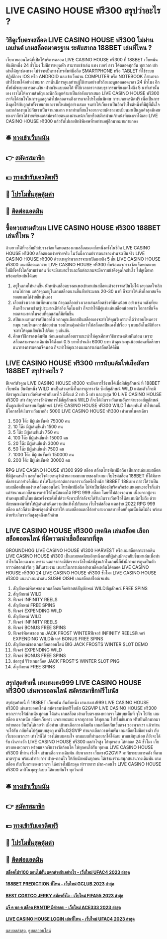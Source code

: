 # LIVE CASINO HOUSE ฟรี300 สรุปว่าอะไร ?
## วิธีดูเว็บตรงสล็อต LIVE CASINO HOUSE ฟรี300 ไม่ผ่านเอเย่นต์ เกมสล็อตมาตรฐาน ระดับสากล 188BET เล่นที่ไหน ?
เว็บหวยออนไลน์ที่เปิดให้บริการตลอด LIVE CASINO HOUSE ฟรี300 ที่ 188BET เว็บพนัน อันดับหนึ่ง 24 ชั่วโมง ไม่มีการหยุดพัก สามารถเข้าเล่น แทง เบอร์ ลาว ได้ตลอดทุกวัน ทุกเวลา เข้าเล่นได้ทุกช่องทาง ไม่ว่าจะเป็นทางโทรศัพท์มือถือ SMARTPHONE หรือ TABLET ที่ใช้ระบบปฎิบัติการ IOS หรือ ANDROID และเข้าเว็บผ่าน COMPUTER หรือ NOTEBOOK ก็สามารถเข้าใช้งานได้อย่างง่ายมาก เรานั้นมีการดูแลท่านผู้ใช้งานอย่างทั่วถึงและดูแลตลอดเวลา 24 ชั่วโมง อีกทั้งยังมีระบบการถอนเงิน-ฝากเงินแบบออโต้ ที่ใช้เวลาตรวจสอบธุรกรรมเพียงแค่ไม่ถึง 5 นาทีเท่านั้นเอง เราได้ให้ความสำคัญและนึกถึงลูกค้ามาเป็นลำดับแรกเสมอ LIVE CASINO HOUSE ฟรี300 เราจึงได้สนใจในการดูแลลูกค้าไปตลอดจนถึงการแจกโปรโมชั่นพิเศษ การแจกเครดิตฟรี เพื่อเป็นการดึงดูดให้กับลูกค้าทั้งรายเก่าและรายใหม่อยู่อย่างเสมอ จนทำให้เว็บเราเป็นอีกเว็บไซต์หนึ่งที่มีผู้ที่มั่นใจและกล้าลงทุนไปกับเราเป็นจำนวนมาก หากท่านที่สนใจอยากจะสมัครลงทะเบียนมาเป็นลูกค้าสุดพิเศษของเราก็ทำได้ง่ายเพียงแค่สมัครด้วยตนเองผ่านหน้าเว็บหรือสมัครผ่านเจ้าหน้าที่ของเราได้เลย LIVE CASINO HOUSE ฟรี300 แล้วรับไปเลยสิทธิพิเศษที่รอท่านอยู่อีกมากมายก่ายกอง

## 🛎 [ทางเข้าเว็บพนัน](https://bit.ly/3SdLNi2)
## 👉 [สมัครสมาชิก](https://bit.ly/3SdLNi2)
## 💵 [ทางเข้ารับเครดิตฟรี](https://bit.ly/3dyRKHj)
## 👑 [โปรโมชั่นสุดคุ้มค่า](https://bit.ly/3dyRKHj)
## 📱 [ติดต่อแอดมิน](https://bit.ly/3dyRKHj)

## ซื้อหวยสามตัวบน LIVE CASINO HOUSE ฟรี300 188BET เล่นที่ไหน ?
ถ้าอยากได้ที่จะสัมผัสกับรางวัลแจ็คพอตของเกมสล็อตมองสักหนึ่งครั้งในชีวิต LIVE CASINO HOUSE ฟรี300 สล็อตแตกง่ายจ่ายจริง ในวันนี้ความปรารถนาของท่านจะเป็นจริง LIVE CASINO HOUSE ฟรี300 ด้วยเหตุว่าพวกเราจะมาเปิดเผยถึง 5 ชั้น LIVE CASINO HOUSE ฟรี300 เกมสล็อตแตกง่าย LIVE CASINO HOUSE ฟรี300 ที่พร้อมแจกรางวัลแจ็คพอตแบบไม่มียั้งครั้งใดก็ตามเข้าเล่น ซึ่งจะมีเกมอะไรและก็แต่ละเกมจะมีความน่าดึงดูดใจเช่นไร ไปดูเนื้อหาพร้อมเพียงกันได้เลย
1. อยู่ในเกมให้นานขึ้น นักพนันสล็อตบางคนพอเข้ามาเล่นสล็อตแล้วอาจจะสปินไม่ได้ เลยถอดใจเลิกเล่นไปก่อน แต่ถ้าคุณอยู่ในเกมสล็อตนานขึ้นสักประมาณ 20-30 นาที ก็จะทำให้เพิ่มโอกาสแจ็คพอตแตกได้ง่ายขึ้นนั่นเอง
2. เลือกช่วงเวลาเล่นที่เหมาะสม ถ้าคุณเลือกช่วงเวลาเล่นสล็อตช่วงที่มีคนน้อย อย่างเช่น หลังเที่ยงคืนหรือเวลาเช้าตรู่ประมาณตีห้าถึงเจ็ดโมงเช้า ก็จะทำให้มีคู่แข่งเล่นสล็อตน้อยกว่า โอกาสที่แจ็คพอตจะมาตกในรอบที่คุณเล่นก็มีเพิ่มขึ้น
3. สปินเองแทนการสปินออโต้ หากคุณเลือกสปินสล็อตเองจะทำให้คุณวิเคราะห์ได้ว่ารอบไหนควรหมุน รอบไหนควรปล่อยผ่าน รอบไหนคุ้มค่าดีกว่าให้สล็อตสปินเองไปเรื่อย ๆ แบบอัตโนมัติทีอาจจะทำให้คุณเสียเงินไปเรื่อย ๆ เช่นกัน
4. ศึกษาวิธีการลงเดิมพัน ก่อนลงเล่นสล็อตเราแนะนำให้คุณศึกษาวิธีการลงเดิมพันก่อน เพราะ สล็อตสามารถลงเดิมพันได้ตั้งแต่ 0.5 บาทไปจนถึง 6000 บาท ถ้าคุณลงทุนน้อยก่อนเพื่อศึกษาแนวทางการแตกแจ็คพอต ก็จะทำให้คุณวางแผนการเล่นสล็อตได้ดีขึ้น

## LIVE CASINO HOUSE ฟรี300 การนับแต้มไพ่เสือมังกร 188BET สรุปว่าอะไร ?
ฟีเจอร์ตัวคูณ LIVE CASINO HOUSE ฟรี300 จะเปิดการใช้งานได้เมื่อมีสัญลักษณ์ ที่ 188BET เว็บพนัน อันดับหนึ่ง WILD มาเป็นส่วนหนึ่งในการถูกรางวัล ซึ่งสัญลักษณ์ WILD แต่ละตัวก็จะมีอัตราคูณเงินรางวัลพิเศษกำกับเอาไว้ มีตั้งแต่ 2 เท่า 5 เท่า และสูงสุด 10 LIVE CASINO HOUSE ฟรี300 เท่า ถ้าถูกรางวัลด้วยการใช้สัญลักษณ์ WILD ก็จะได้เงินรางวัลตามอัตราจ่ายของสัญลักษณ์นั้นคูณกับตัวเลขบนสัญลักษณ์ LIVE CASINO HOUSE ฟรี300 WILD ไปเลยทันที ทำให้เกมนี้มีโอกาสได้เงินรางวัลมากถึง 5000 LIVE CASINO HOUSE ฟรี300 เท่าภายในตาเดียว
1. 500 โต๊ะ มีผู้เล่นขั้นต่ำ 75000 คน
2. 10 โต๊ะ มีผู้เล่นขั้นต่ำ 1500 คน
3. 5 โต๊ะ มีผู้เล่นขั้นต่ำ 750 คน
4. 100 โต๊ะ มีผู้เล่นขั้นต่ำ 15000 คน
5. 20 โต๊ะ มีผู้เล่นขั้นต่ำ 3000 คน
6. 50 โต๊ะ มีผู้เล่นขั้นต่ำ 7500 คน
7. 1000 โต๊ะ มีผู้เล่นขั้นต่ำ 150000 คน
8. 200 โต๊ะ มีผู้เล่นขั้นต่ำ 30000 คน

RPG LIVE CASINO HOUSE ฟรี300 999 สล็อต สล็อตโทรศัพท์มือถือ เป็นการเล่นเกมสล็อตที่มีผู้คนสนใจ และก็พอใจด้วยเหตุว่าด้วยความมากมายของตัวเกม เว็บไซต์สล็อต 188BET ที่ได้มีการคัดสรรมาอย่างดีเยี่ยม ทำให้ไม่ยุ่งยากต่อการเอารางวัลหรือโบนัส 188BET 188เบท กล่าวได้ว่าเป็นเกมสล็อตที่แตกง่าย สล็อตออนไลน์ โทรศัพท์มือถือ ไม่จำเป็นที่ต้องมีทริคหรือข้อเสนอแนะอะไรก็แล้วแต่จำนวนมากก็สามารถทำให้โบนัสแตกได้ RPG 999 สล็อต โดยที่ไม่ต้องรอนาน เนื่องจากผู้กระทำดหมุนสปินในแต่ละครั้งจะเต็มไปด้วยจังหวะที่กำลังจะได้รับเงินรางวัลหรือโนัสแบบนึกไม่ถึง ด้วยลักษณะเด่นที่ทำให้ผู้เล่นกำเนิดความบันเทิงไปกับเกม เว็บไซต์สล็อต แตกง่าย 2022 RPG 999 สล็อต แล้วก็ด้วยฟีพบร์สุดล้ำที่จะทำให้ เกมสล็อตแตกได้อย่างสะดวกสบายโดยที่คุณนั้นคิดไม่ถึง พร้อมด้วยรับเงินรางวัลสูงสุดถึงหลักล้าน

## LIVE CASINO HOUSE ฟรี300 เทคนิค เล่นสล็อต เลือกสล็อตออนไลน์ ที่มีความน่าเชื่อถือมากที่สุด
GROUNDHOG LIVE CASINO HOUSE ฟรี300 HARVEST หรือเกมสล็อตกระรอกดิน LIVE CASINO HOUSE ฟรี300 เป็นเกมยอดนิยมอีกหนึ่งเกมที่ผู้เล่นมักจะหยิบขึ้นมาเล่นเพื่อทำกำไรกันโดยเฉพาะ เพราะ นอกจากจะมีอัตรารางวัลโบนัสที่สูงแล้วในเกมนี้ก็ยังมีภาพการ์ตูนเป็นตัวกราวด์ฮอกน่ารัก ๆ สีสันสวยงาม เหมาะในการเล่นอย่างเพลิดเพลินได้ตลอด LIVE CASINO HOUSE ฟรี300 24 LIVE CASINO HOUSE ฟรี300 ชั่วโมง LIVE CASINO HOUSE ฟรี300 แนะนำเกมน่าเล่น SUSHI OISHI เกมสล็อตสไตล์เจแปน
1. สัญลักษณ์พิเศษของเกมสล็อตแจ็คฟรอสต์สัญลักษณ์ WILDสัญลักษณ์ FREE SPINS
2. สัญลักษณ์ WILD
3. ฟีเจอร์ INFINITY REELS
4. สัญลักษณ์ FREE SPINS
5. ฟีเจอร์ EXPENDING WILD
6. สัญลักษณ์ WILD
7. ฟีเจอร์ INFINITY REELS
8. ฟีเจอร์ BONUS FREE SPINS
9. ฟีเจอร์พิเศษของเกม JACK FROST WINTERฟีเจอร์ INFINITY REELSฟีเจอร์ EXPENDING WILDฟีเจอร์ BONUS FREE SPINS
10. สัญลักษณ์ของเกมสล็อตออนไลน์ BIG JACK FROSTS WINTER SLOT DEMO
11. ฟีเจอร์ EXPENDING WILD
12. ฟีเจอร์ BONUS FREE SPINS
13. ข้อสรุป รีวิวเกมสล็อต JACK FROST'S WINTER SLOT PNG
14. สัญลักษณ์ FREE SPINS

## สรุปสุดท้ายนี้ เฮงเฮงเฮง999 LIVE CASINO HOUSE ฟรี300 เล่นหวยออนไลน์ สมัครสมาชิกฟรีโบนัส
สรุปสุดท้ายนี้ ที่ 188BET เว็บพนัน อันดับหนึ่ง เฮงเฮงเฮง999 LIVE CASINO HOUSE ฟรี300 เล่นหวยออนไลน์ สมัครสมาชิกฟรีโบนัส G2GVIP LIVE CASINO HOUSE ฟรี300 พวกเราจะให้นักพนันทุกคน ได้เล่น เกมสล็อต ผ่านเว็บตรงของพวกเรา ได้แบบเต็มที่ จุใจ ไปกับ เกมสล็อต แจกหนัก สล็อตเว็บตรง แจกเยอะแยะ แจกทุกรอบ ได้ทุกเกม โปรโมชั่นมาก ฟรีสปินอีกมากมายก่ายกอง ยืนยันได้เลยว่า เมื่อท่าน เข้ามาเลือกวางเดิมพัน เกมสล็อตกับเว็บตรง ของพวกเรา แล้วท่านจะได้รับ กลับคืนไปคุ้มแบบสุดๆ คาสิโนG2GVIP ท่านจะเลือกวางเดิมพัน เกมสล็อตไม่มีอย่างต่ำ กับเว็บของพวกเรา เท่าไรก็ได้ วางได้แบบตามใจ ตามแบบที่ท่านอยากได้ได้เลย หากแม้ทุนน้อย ก็ยังจะได้รับ เงินรางวัล LIVE CASINO HOUSE ฟรี300 ผลกำไรสูง ได้ทุกรอบ ได้ตลอด 24 ชั่วโมง เว็บตรงของพวกเรา พร้อมแจกเงินรางวัลก้อนโต ให้ทุกคนได้รับ ทุกหน LIVE CASINO HOUSE ฟรี300 ที่ท่าน เชื่อใจ เข้ามาเลือกวางเดิมพัน กับพวกเรา เว็บตรงG2GVIP มากับระบบการคลัง ที่ตามมาตรฐาน พร้อมทำรายการ ฝาก-ถอนไว ให้กับนักพนันทุกคน ได้เข้ามาร่วมสนุกสนานวางเดิมพัน เกมสล็อต กับเว็บตรงของพวกเรา ได้อย่างไม่มีสะดุด ทำรายการ ฝาก-ถอนไว LIVE CASINO HOUSE ฟรี300 คาสิโนทุกรูปแบบ ได้แบบทันใจ ทุกวินาที

## 🛎 [ทางเข้าเว็บพนัน](https://bit.ly/3SdLNi2)
## 👉 [สมัครสมาชิก](https://bit.ly/3SdLNi2)
## 💵 [ทางเข้ารับเครดิตฟรี](https://bit.ly/3dyRKHj)
## 👑 [โปรโมชั่นสุดคุ้มค่า](https://bit.ly/3dyRKHj)
## 📱 [ติดต่อแอดมิน](https://bit.ly/3dyRKHj)

#### [สล็อตโปร100 ถอนไม่อั้น แตกต่างกันอย่างไร - เว็บใหม่ UFAC4 2023 ล่าสุด](https://atom.io/themes/สล็อตโปร100%20ถอนไม่อั้น%20แตกต่างกันอย่างไร%20-%20เว็บใหม่%20ufac4%202023%20ล่าสุด)
#### [188BET PREDICTION ที่ไหน - เว็บใหม่ GCLUB 2023 ล่าสุด](https://atom.io/themes/188bet%20prediction%20ที่ไหน%20-%20เว็บใหม่%20gclub%202023%20ล่าสุด)
#### [BEST COSTCO JERKY สมัครยังไง - เว็บใหม่ FIFA55 2023 ล่าสุด](https://atom.io/themes/best%20costco%20jerky%20สมัครยังไง%20-%20เว็บใหม่%20fifa55%202023%20ล่าสุด)
#### [แจ๊ ค พอ ต สล็อต PANTIP มีคำตอบ - เว็บใหม่ ACE333 2023 ล่าสุด](https://atom.io/themes/แจ๊%20ค%20พอ%20ต%20สล็อต%20pantip%20มีคำตอบ%20-%20เว็บใหม่%20ace333%202023%20ล่าสุด)
#### [LIVE CASINO HOUSE LOGIN เล่นที่ไหน - เว็บใหม่ UFAC4 2023 ล่าสุด](https://atom.io/themes/live%20casino%20house%20login%20เล่นที่ไหน%20-%20เว็บใหม่%20ufac4%202023%20ล่าสุด)

[ผลบอลล่าสุด](https://siamsport.tv "ผลบอลล่าสุด"), [ดูบอลออนไลน์](https://siamsport.tv/ดูบอลสด "ดูบอลออนไลน์")